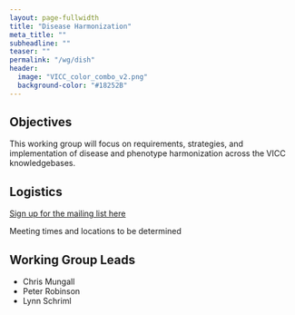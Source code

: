 ```yaml
---
layout: page-fullwidth
title: "Disease Harmonization"
meta_title: ""
subheadline: ""
teaser: ""
permalink: "/wg/dish"
header:
  image: "VICC_color_combo_v2.png"
  background-color: "#18252B"
---
```



## Objectives
This working group will focus on requirements, strategies, and implementation of disease and phenotype harmonization across the VICC knowledgebases.

## Logistics

[Sign up for the mailing list here](https://groups.google.com/forum/#!forum/vicc-dish-wg)

Meeting times and locations to be determined

## Working Group Leads

* Chris Mungall
* Peter Robinson
* Lynn Schriml